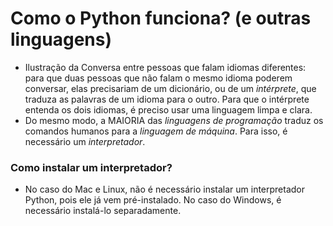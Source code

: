 # Como o Python funciona? (e outras linguagens)

* Ilustração da Conversa entre pessoas que falam idiomas diferentes: para que duas pessoas que não falam o mesmo idioma poderem conversar, elas precisariam de um dicionário, ou de um *intérprete*, que traduza as palavras de um idioma para o outro. Para que o intérprete entenda os dois idiomas, é preciso usar uma linguagem limpa e clara. 
* Do mesmo modo, a MAIORIA das *linguagens de programação* traduz os comandos humanos para a _linguagem de máquina_. Para isso, é necessário um *interpretador*. 

### Como instalar um interpretador?
* No caso do Mac e Linux, não é necessário instalar um interpretador Python, pois ele já vem pré-instalado. No caso do Windows, é necessário instalá-lo separadamente. 